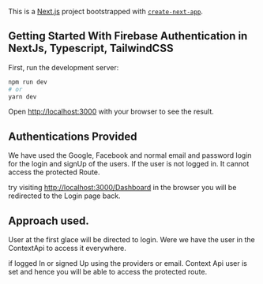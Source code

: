 This is a [Next.js](https://nextjs.org/) project bootstrapped with [`create-next-app`](https://github.com/vercel/next.js/tree/canary/packages/create-next-app).

## Getting Started With Firebase Authentication in NextJs, Typescript, TailwindCSS

First, run the development server:

```bash
npm run dev
# or
yarn dev
```

Open [http://localhost:3000](http://localhost:3000) with your browser to see the result.

## Authentications Provided

We have used the Google, Facebook and normal email and password login for the login and signUp of the users.
If the user is not logged in. It cannot access the protected Route.

try visiting [http://localhost:3000/Dashboard](http://localhost:3000/Dashboard) in the browser you will be redirected to the Login page back.

## Approach used.

User at the first glace will be directed to login.
Were we have the user in the ContextApi to access it everywhere.

if logged In or signed Up using the providers or email.
Context Api user is set and hence you will be able to access the protected route.
